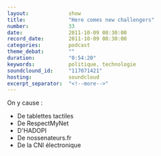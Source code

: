 ```yaml
---
layout:             show
title:              "Here comes new challengers"
number:             33
date:               2011-10-09 08:30:00
record_date:        2011-10-09 08:30:00
categories:         podcast
theme_debat:        ""
duration:           "0:54:20"
keywords:           politique, technologie
soundclound_id:     "117071421"
hosting:            soundcloud
excerpt_separator:  "<!--more-->"
---
```



On y cause :

- De tablettes tactiles
- De RespectMyNet
- D'HADOPI
- De nossenateurs.fr
- De la CNI électronique
